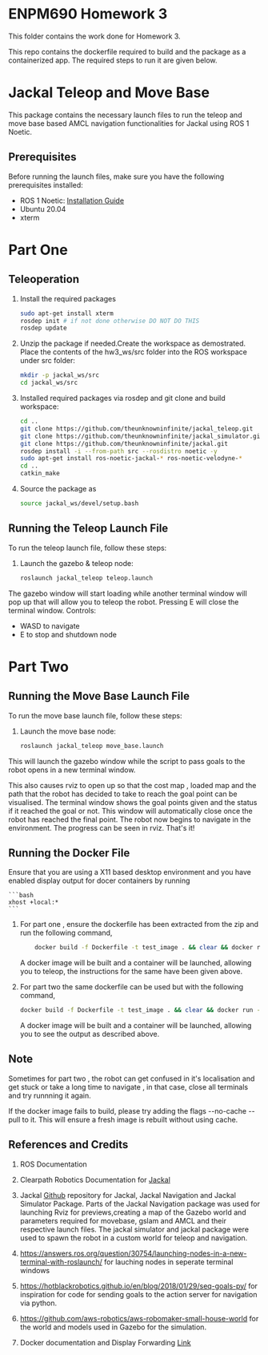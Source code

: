 # ENPM690 Homework 3
This folder contains the work done for Homework 3.

This repo contains the dockerfile required to build and the package as a containerized app.
The required steps to run it are given below.

# Jackal Teleop and Move Base

This package contains the necessary launch files to run the teleop and move base based AMCL navigation functionalities for Jackal using ROS 1 Noetic.

## Prerequisites

Before running the launch files, make sure you have the following prerequisites installed:

- ROS 1 Noetic: [Installation Guide](http://wiki.ros.org/noetic/Installation)
- Ubuntu 20.04
- xterm

# Part One
## Teleoperation

1. Install the required packages

     ```bash
    sudo apt-get install xterm
    rosdep init # if not done otherwise DO NOT DO THIS
    rosdep update
    ```

2. Unzip the package if needed.Create the workspace as demostrated.
Place the contents of the hw3_ws/src folder into the ROS workspace under src folder:

    ```bash
    mkdir -p jackal_ws/src
    cd jackal_ws/src
    ```

3. Installed required packages via rosdep and git clone  and build workspace:

    ```bash
    cd ..
    git clone https://github.com/theunknowninfinite/jackal_teleop.git
    git clone https://github.com/theunknowninfinite/jackal_simulator.git
    git clone https://github.com/theunknowninfinite/jackal.git
    rosdep install -i --from-path src --rosdistro noetic -y
    sudo apt-get install ros-noetic-jackal-* ros-noetic-velodyne-*
    cd ..
    catkin_make
    ```

4. Source the package as
    ```bash
    source jackal_ws/devel/setup.bash
    ```

## Running the Teleop Launch File

To run the teleop launch file, follow these steps:

1. Launch the gazebo & teleop node:

    ```bash
    roslaunch jackal_teleop teleop.launch
    ```
The gazebo window will start loading while another terminal window will pop up that will allow you to teleop
the robot.
Pressing E will close the terminal window.
Controls:
- WASD to navigate
- E to stop and shutdown node

# Part Two
## Running the Move Base Launch File

To run the move base launch file, follow these steps:

1. Launch the move base node:

    ```bash
    roslaunch jackal_teleop move_base.launch
    ```
This will launch the gazebo window while the script to pass goals to the robot opens in a new terminal window.

This also causes rviz to open up so that the cost map , loaded map and the path that the robot has decided to take to
reach the goal point can be visualised.
The terminal window shows the goal points given and the status if it reached the goal or not. This window will automatically close once the robot has reached
the final point.
The robot now begins to navigate in the environment. The progress can be seen in rviz.
That's it!

## Running the Docker File

Ensure that you are using a X11 based desktop environment and you have enabled display output for docer containers by running

    ```bash
    xhost +local:*
    ```
1. For part one , ensure the dockerfile has been extracted from the zip and run the following command,
    ```bash
        docker build -f Dockerfile -t test_image . && clear && docker run --rm -it --net=host --ipc=host --pid=host --privileged -v /dev/shm:/dev/shm -e DISPLAY=$DISPLAY -v /dev/input:/dev/input:rw -v /tmp/.X11-unix:/tmp/.X11-unix:ro  --name=sim_dock test_image:latest /bin/bash -c "source devel/setup.bash && roslaunch jackal_teleop teleop.launch"
    ```
    A docker image will be built and a container will be launched, allowing you to teleop, the instructions for the same have been given above.

2. For part two the same dockerfile can be used but with the following command,

    ```bash
    docker build -f Dockerfile -t test_image . && clear && docker run --rm -it --net=host --ipc=host --pid=host --privileged -v /dev/shm:/dev/shm -e DISPLAY=$DISPLAY -v /dev/input:/dev/input:rw -v /tmp/.X11-unix:/tmp/.X11-unix:ro  --name=sim_dock test_image:latest
    ```
    A docker image will be built and a container will be launched, allowing you to see the output as described above.


## Note
Sometimes for part two , the robot can get confused in it's localisation and get stuck or take a long time to navigate ,
in that case, close all terminals and try runnning it again.

If the docker image fails to build, please try adding the flags --no-cache --pull to it. This will ensure a fresh image is rebuilt without using cache.

## References and Credits

1. ROS Documentation

2. Clearpath Robotics Documentation for [Jackal](https://docs.clearpathrobotics.com/docs/ros1noetic/robots/outdoor_robots/jackal/tutorials_jackal/#introduction)

3. Jackal [Github](https://github.com/jackal) repository for Jackal, Jackal Navigation and Jackal Simulator Package.
Parts of the Jackal Navigation package was used for launching Rviz for previews,creating a map of the Gazebo world and parameters required for movebase, gslam and AMCL and their respective launch files. The jackal simulator and jackal package were used to spawn the robot in a custom world for teleop and navigation.

4. https://answers.ros.org/question/30754/launching-nodes-in-a-new-terminal-with-roslaunch/  for lauching nodes in seperate terminal windows

5. https://hotblackrobotics.github.io/en/blog/2018/01/29/seq-goals-py/ for inspiration for code for sending goals to the action server for navigation via python.

6. https://github.com/aws-robotics/aws-robomaker-small-house-world for the world and models used in Gazebo for the simulation.

7. Docker documentation and Display Forwarding [Link](https://stackoverflow.com/questions/44429394/x11-forwarding-of-a-gui-app-running-in-docker)
